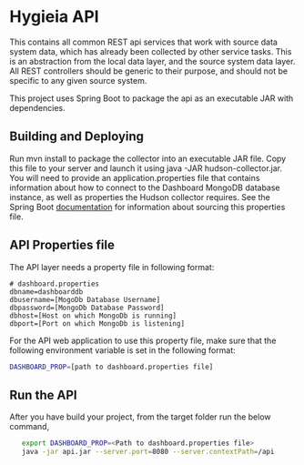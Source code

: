 # Hygieia API

This contains all common REST api services that work with source data system data, which has already
been collected by other service tasks.  This is an abstraction from the local data layer, and the source
system data layer. All REST controllers should be generic to their purpose, and should not be specific
to any given source system.

This project uses Spring Boot to package the api as an executable JAR with dependencies.


## Building and Deploying

Run mvn install to package the collector into an executable JAR file. Copy this file to your server and launch it using
java -JAR hudson-collector.jar. You will need to provide an application.properties file that contains information about how
to connect to the Dashboard MongoDB database instance, as well as properties the Hudson collector requires. See
the Spring Boot [documentation](http://docs.spring.io/spring-boot/docs/current-SNAPSHOT/reference/htmlsingle/#boot-features-external-config-application-property-files)
for information about sourcing this properties file.


## API Properties file

The API layer needs a property file in following format:

```properties
# dashboard.properties
dbname=dashboarddb
dbusername=[MogoDb Database Username]
dbpassword=[MongoDb Database Password]
dbhost=[Host on which MongoDb is running]
dbport=[Port on which MongoDb is listening]
```

For the API web application to use this property file, make sure that the following environment variable is set in the following format:

```bash
DASHBOARD_PROP=[path to dashboard.properties file]
```


## Run the API

After you have build your project, from the target folder run the below command,

```bash
   export DASHBOARD_PROP=<Path to dashboard.properties file>
   java -jar api.jar --server.port=8080 --server.contextPath=/api 
```

